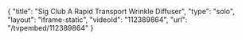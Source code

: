 {
    "title": "Sig Club A Rapid Transport Wrinkle Diffuser",
    "type": "solo",
    "layout": "iframe-static",
    "videoId": "112389864",
    "url": "\/tvpembed\/112389864"
}